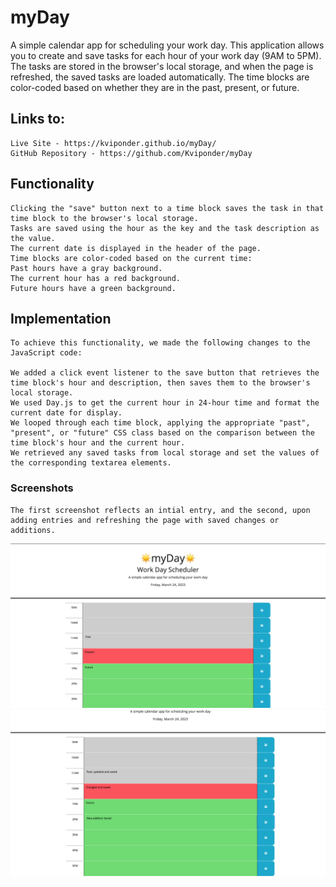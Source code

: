 # myDay
A simple calendar app for scheduling your work day. This application allows you to create and save tasks for each hour of your work day (9AM to 5PM). The tasks are stored in the browser's local storage, and when the page is refreshed, the saved tasks are loaded automatically. The time blocks are color-coded based on whether they are in the past, present, or future.

## Links to:
    Live Site - https://kviponder.github.io/myDay/
    GitHub Repository - https://github.com/Kviponder/myDay
##   Functionality

    Clicking the "save" button next to a time block saves the task in that time block to the browser's local storage.
    Tasks are saved using the hour as the key and the task description as the value.
    The current date is displayed in the header of the page.
    Time blocks are color-coded based on the current time:
    Past hours have a gray background.
    The current hour has a red background.
    Future hours have a green background.
## Implementation

    To achieve this functionality, we made the following changes to the JavaScript code:

    We added a click event listener to the save button that retrieves the time block's hour and description, then saves them to the browser's local storage.
    We used Day.js to get the current hour in 24-hour time and format the current date for display.
    We looped through each time block, applying the appropriate "past", "present", or "future" CSS class based on the comparison between the time block's hour and the current hour.
    We retrieved any saved tasks from local storage and set the values of the corresponding textarea elements.
### Screenshots
    The first screenshot reflects an intial entry, and the second, upon adding entries and refreshing the page with saved changes or additions.

![A work day calender](assets/Images/Image1.png)
![A altered work day calender](assets/Images/image2.png)


